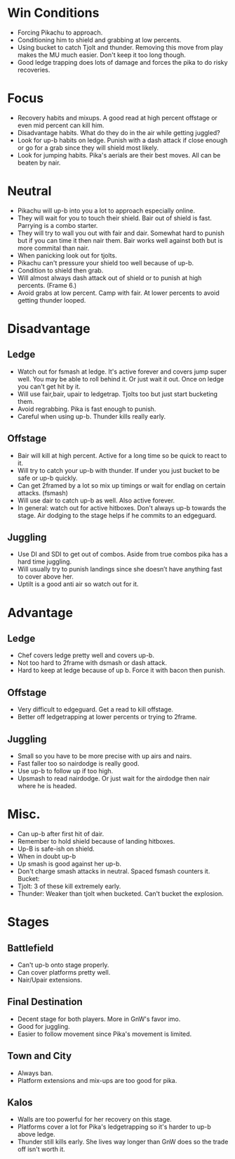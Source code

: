 # Win Conditions
- Forcing Pikachu to approach.
- Conditioning him to shield and grabbing at low percents.
- Using bucket to catch Tjolt and thunder. Removing this move from play makes the MU much easier. Don't keep it too long though. 
- Good ledge trapping does lots of damage and forces the pika to do risky recoveries.

# Focus
- Recovery habits and mixups. A good read at high percent offstage or even mid percent can kill him.
- Disadvantage habits. What do they do in the air while getting juggled?
- Look for up-b habits on ledge. Punish with a dash attack if close enough or go for a grab since they will shield most likely.
- Look for jumping habits. Pika's aerials are their best moves. All can be beaten by nair.

# Neutral
- Pikachu will up-b into you a lot to approach especially online. 
- They will wait for you to touch their shield. Bair out of shield is fast. Parrying is a combo starter.
- They will try to wall you out with fair and dair. Somewhat hard to punish but if you can time it then nair them. Bair works well against both but is more commital than nair. 
- When panicking look out for tjolts. 
- Pikachu can't pressure your shield too well because of up-b. 
- Condition to shield then grab. 
- Will almost always dash attack out of shield or to punish at high percents. (Frame 6.)
- Avoid grabs at low percent. Camp with fair. At lower percents to avoid getting thunder looped. 

# Disadvantage

## Ledge
- Watch out for fsmash at ledge. It's active forever and covers jump super well. You may be able to roll behind it. Or just wait it out. Once on ledge you can't get hit by it. 
- Will use fair,bair, upair to ledgetrap. Tjolts too but just start bucketing them.
- Avoid regrabbing. Pika is fast enough to punish. 
- Careful when using up-b. Thunder kills really early. 

## Offstage
- Bair will kill at high percent. Active for a long time so be quick to react to it. 
- Will try to catch your up-b with thunder. If under you just bucket to be safe or up-b quickly.
- Can get 2framed by a lot so mix up timings or wait for endlag on certain attacks. (fsmash)
- Will use dair to catch up-b as well. Also active forever.
- In general: watch out for active hitboxes. Don't always up-b towards the stage. Air dodging to the stage helps if he commits to an edgeguard.

## Juggling
- Use DI and SDI to get out of combos. Aside from true combos pika has a hard time juggling.
- Will usually try to punish landings since she doesn’t have anything fast to cover above her. 
- Uptilt is a good anti air so watch out for it. 

# Advantage

## Ledge
- Chef covers ledge pretty well and covers up-b. 
- Not too hard to 2frame with dsmash or dash attack. 
- Hard to keep at ledge because of up b. Force it with bacon then punish.

## Offstage
- Very difficult to edgeguard. Get a read to kill offstage.
- Better off ledgetrapping at lower percents or trying to 2frame.

## Juggling
- Small so you have to be more precise with up airs and nairs.
- Fast faller too so nairdodge is really good. 
- Use up-b to follow up if too high. 
- Upsmash to read nairdodge. Or just wait for the airdodge then nair where he is headed.

# Misc.
- Can up-b after first hit of dair.
- Remember to hold shield because of landing hitboxes.
- Up-B is safe-ish on shield.
- When in doubt up-b
- Up smash is good against her up-b.
- Don't charge smash attacks in neutral. Spaced fsmash counters it.
Bucket:
- Tjolt: 3 of these kill extremely early.
- Thunder: Weaker than tjolt when bucketed. Can't bucket the explosion. 

# Stages

## Battlefield
- Can't up-b onto stage properly. 
- Can cover platforms pretty well. 
- Nair/Upair extensions. 

## Final Destination
- Decent stage for both players. More in GnW's favor imo.
- Good for juggling.
- Easier to follow movement since Pika's movement is limited. 

## Town and City
- Always ban.
- Platform extensions and mix-ups are too good for pika.

## Kalos
- Walls are too powerful for her recovery on this stage.
- Platforms cover a lot for Pika's ledgetrapping so it's harder to up-b above ledge. 
- Thunder still kills early. She lives way longer than GnW does so the trade off isn't worth it.

